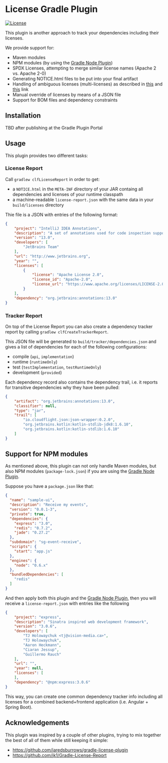 # License Gradle Plugin

[![License](https://img.shields.io/badge/License-Apache_2.0-green.svg)](https://opensource.org/licenses/Apache-2.0)

This plugin is another approach to track your dependencies including their licenses.

We provide support for:

* Maven modules
* NPM modules (by using the [Gradle Node Plugin](https://github.com/node-gradle/gradle-node-plugin))
* SPDX Licenses, attempting to merge similar license names (Apache 2 vs. Apache 2-0)
* Generating NOTICE.html files to be put into your final artifact
* Handling of ambiguous licenses (multi-licenses) as described in [this](https://resources.whitesourcesoftware.com/blog-whitesource/license-compatibility) and [this](https://dwheeler.com/essays/floss-license-slide.pdf) link
* Manual override of licenses by means of a JSON file
* Support for BOM files and dependency constraints

## Installation

TBD after publishing at the Gradle Plugin Portal

## Usage 

This plugin provides two different tasks:

### License Report

Call `gradlew clfLicenseReport` in order to get:

* a `NOTICE.html` in the `META-INF` directory of your JAR containg all dependencies and licenses of your runtime classpath
* a machine-readable `license-report.json` with the same data in your `build/licenses` directory

Thie file is a JSON with entries of the following format:

````json
{
    "project": "IntelliJ IDEA Annotations",
    "description": "A set of annotations used for code inspection support and code documentation.",
    "version": "13.0",
    "developers": [
        "JetBrains Team"
    ],
    "url": "http://www.jetbrains.org",
    "year": "",
    "licenses": [
        {
            "license": "Apache License 2.0",
            "license_id": "Apache-2.0",
            "license_url": "https://www.apache.org/licenses/LICENSE-2.0"
        }
    ],
    "dependency": "org.jetbrains:annotations:13.0"
}
````


### Tracker Report

On top of the License Report you can also create a dependency tracker report by calling `gradlew clfCreateTrackerReport`.

This JSON file will be generated to `build/tracker/dependencies.json` and gives a list of dependencies for each of the following
configurations:

* compile (`api`, `implementation`)
* runtime (`runtimeOnly`)
* test (`testImplementation`, `testRuntimeOnly`)
* development (`provided`)

Each dependency record also contains the dependency trail, i.e. it reports for transitive
dependencies why they have been pulled:

````json
{
    "artifact": "org.jetbrains:annotations:13.0",
    "classifier": null,
    "type": "jar",
    "trail": [
        "io.cloudflight.json:json-wrapper:0.2.0",
        "org.jetbrains.kotlin:kotlin-stdlib-jdk8:1.6.10",
        "org.jetbrains.kotlin:kotlin-stdlib:1.6.10"
    ]
}
````

## Support for NPM modules

As mentioned above, this plugin can not only handle Maven modules, but
also NPM modules (`package-lock.json`) if you are using the [Gradle Node Plugin](https://github.com/node-gradle/gradle-node-plugin).

Suppose you have a `package.json` like that:

````json
{
  "name": "sample-ui",
  "description": "Receive my events",
  "version": "0.0.1-3",
  "private": true,
  "dependencies": {
    "express": "3.0",
    "redis": "0.7.2",
    "jade": "0.27.2"
  },
  "subdomain": "sg-event-receive",
  "scripts": {
    "start": "app.js"
  },
  "engines": {
    "node": "0.6.x"
  },
  "bundledDependencies": [
    "redis"
  ]
}
````

And then apply both this plugin and the [Gradle Node Plugin](https://github.com/node-gradle/gradle-node-plugin), then you will 
receive a `license-report.json` with entries like the following

````json
{
    "project": "express",
    "description": "Sinatra inspired web development framework",
    "version": "3.0.6",
    "developers": [
        "TJ Holowaychuk <tj@vision-media.ca>",
        "TJ Holowaychuk",
        "Aaron Heckmann",
        "Ciaran Jessup",
        "Guillermo Rauch"
    ],
    "url": "",
    "year": null,
    "licenses": [
    ],
    "dependency": "@npm:express:3.0.6"
}
````

This way, you can create one common dependency tracker info including all licenses for a combined backend+frontend application
(i.e. Angular + Spring Boot).


## Acknowledgements 

This plugin was inspired by a couple of other plugins, trying to mix together
the best of all of them while still keeping it simple:

* https://github.com/jaredsburrows/gradle-license-plugin
* https://github.com/jk1/Gradle-License-Report